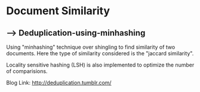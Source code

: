 Document Similarity
====================


--> Deduplication-using-minhashing
-------------------------------------

Using "minhashing" technique over shingling to find similarity of two documents.
Here the type of similarity considered is the "jaccard similarity".

Locality sensitive hashing (LSH) is also implemented to optimize the number of comparisions. 

Blog Link: http://deduplication.tumblr.com/

